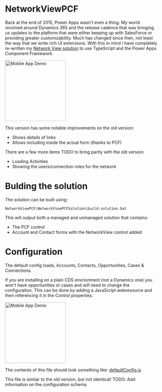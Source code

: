 # NetworkViewPCF

Back at the end of 2015, Power Apps wasn’t even a thing. My world revolved around Dynamics 365 and the release cadence that was bringing us updates to the platform that were either keeping up with SalesForce or providing greater customizability. 
Much has changed since then, not least the way that we write rich UI extensions. With this in mind I have completely re-written my [Network View solution](https://develop1.net/public/post/2015/11/06/New-version-of-Network-Visualisations-for-Dynamics-CRM) to use TypeScript and the Power Apps Component Framework.

<img src="https://github.com/scottdurow/NetworkViewPCF/blob/master/NetworkViewPCF.gif?raw=true" width="200" alt="Mobile App Demo"/>

This version has some notable improvements on the old version:
- Shows details of links
- Allows including inside the actual form (thanks to PCF)

There are a few more items TODO to bring parity with the old version:
- Loading Activities
- Showing the users/connection roles for the network

# Bulding the solution
The solution can be built using:
```
NetworkViewPCF\NetworkViewPCFSolution\build-solution.bat
```
This will output both a managed and unmanaged solution that contains:
- The PCF control
- Account and Contact forms with the NetworkView control added

# Configuration
The default config loads, Accounts, Contacts, Opportunities, Cases & Connections.

If you are installing on a plain CDS envrionment (not a Dynamics one) you won't have opportunities or cases and will need to change the configuration. This can be done by adding a JavaScript webresource and then referencing it in the Control properties:

<img src="https://github.com/scottdurow/NetworkViewPCF/blob/master/ControlConfig.png?raw=true" width="200" alt="Mobile App Demo"/>

The contents of this file should look something like: [defaultConfig.js](https://github.com/scottdurow/NetworkViewPCF/blob/master/NetworkViewPCF/defaultConfig.js)

This file is similar to the old version, but not identical! TODO: Add information on the configuration schema